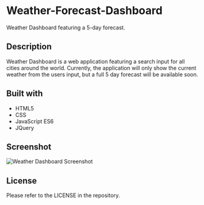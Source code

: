 # Weather-Forecast-Dashboard
Weather Dashboard featuring a 5-day forecast.

## Description
Weather Dashboard is  a web application featuring a search input for all cities around the world.
Currently, the application will only show the current weather from the users input, but a full 5 day forecast will be available soon.
## Built with
* HTML5
* CSS
* JavaScript ES6
* JQuery

## Screenshot
![Weather Dashboard Screenshot](assets/css/images/weather-dashboard.png)
## License

Please refer to the LICENSE in the repository.